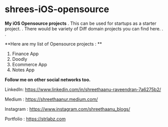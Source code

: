 # shrees-iOS-opensource

**My iOS Opensource projects**
.
This can be used for startups as a starter project. 
.
There would be variety of Diff domain projects you can find here. 
.
.

**Here are my list of Opensource projects : **

1. Finance App
2. Doodly
3. Ecommerce App
4. Notes App


**Follow me on other social networks too.**

LinkedIn: https://www.linkedin.com/in/shreethaanu-raveendran-7a6275b2/

Medium : https://shreethaanur.medium.com/

Instagram : https://www.instagram.com/shreethaanu_blogs/

Portfolio : https://strlabz.com
